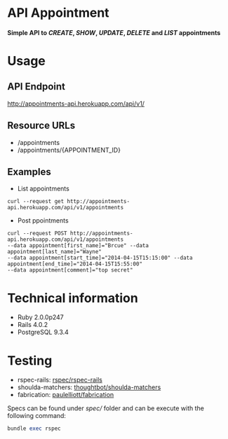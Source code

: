 API Appointment
===============

#### Simple API to *CREATE*, *SHOW*, *UPDATE*, *DELETE* and *LIST* appointments ####

Usage
===============

## API Endpoint ##

http://appointments-api.herokuapp.com/api/v1/

## Resource URLs ##

* /appointments
* /appointments/{APPOINTMENT_ID}

## Examples ##

* List appointments
```cURL
curl --request get http://appointments-api.herokuapp.com/api/v1/appointments
```
* Post ppointments
```cURL
curl --request POST http://appointments-api.herokuapp.com/api/v1/appointments 
--data appointment[first_name]="Brcue" --data appointment[last_name]="Wayne" 
--data appointment[start_time]="2014-04-15T15:15:00" --data appointment[end_time]="2014-04-15T15:55:00" 
--data appointment[comment]="top secret"
```

Technical information
===============

* Ruby 2.0.0p247
* Rails 4.0.2
* PostgreSQL 9.3.4

Testing
===============

* rspec-rails: [rspec/rspec-rails](https://github.com/rspec/rspec-rails)
* shoulda-matchers: [thoughtbot/shoulda-matchers](https://github.com/thoughtbot/shoulda-matchers)
* fabrication: [paulelliott/fabrication](https://github.com/paulelliott/fabrication)

Specs can be found under *spec/* folder and can be execute with the following command:
```ruby
bundle exec rspec
```